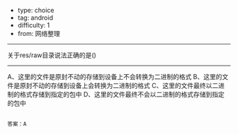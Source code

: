 - type: choice
- tag: android
- difficulty:  1
- from: 网络整理

--------

关于res/raw目录说法正确的是()

---------

A、这里的文件是原封不动的存储到设备上不会转换为二进制的格式
B、这里的文件是原封不动的存储到设备上会转换为二进制的格式
C、这里的文件最终以二进制的格式存储到指定的包中
D、这里的文件最终不会以二进制的格式存储到指定的包中
```

答案：A

